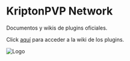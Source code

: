 # KriptonPVP Network

Documentos y wikis de plugins oficiales.

Click [aquí](https://github.com/eUipKh/KriptonPVP/wiki) para acceder a la wiki de los plugins.

![Logo](http://mc.kriptonpvp.com/img/kp-small.png)
